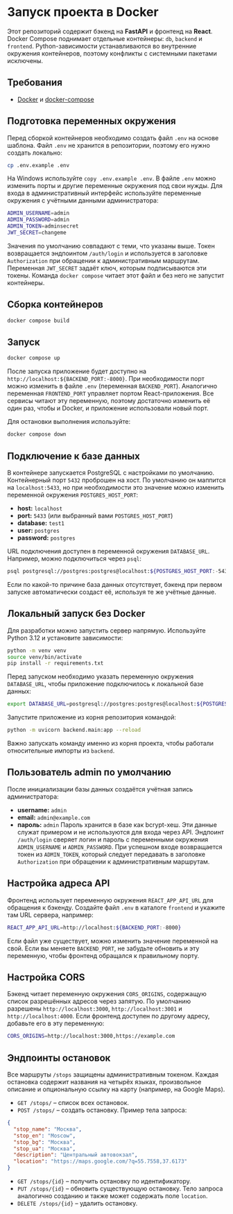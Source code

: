 # Запуск проекта в Docker

Этот репозиторий содержит бэкенд на **FastAPI** и фронтенд на **React**.
Docker Compose поднимает отдельные контейнеры: `db`, `backend` и `frontend`.
Python-зависимости устанавливаются во внутренние окружения контейнеров, поэтому конфликты с системными пакетами исключены.

## Требования
- [Docker](https://www.docker.com/) и [docker-compose](https://docs.docker.com/compose/)

## Подготовка переменных окружения
Перед сборкой контейнеров необходимо создать файл `.env` на основе шаблона.
Файл `.env` не хранится в репозитории, поэтому его нужно создать локально:
```bash
cp .env.example .env
```
На Windows используйте `copy .env.example .env`. В файле `.env` можно
изменить порты и другие переменные окружения под свои нужды.
Для входа в административный интерфейс используйте переменные
окружения с учётными данными администратора:
```bash
ADMIN_USERNAME=admin
ADMIN_PASSWORD=admin
ADMIN_TOKEN=adminsecret
JWT_SECRET=changeme
```
Значения по умолчанию совпадают с теми, что указаны выше. Токен
возвращается эндпоинтом `/auth/login` и используется в заголовке
`Authorization` при обращении к административным маршрутам.
Переменная `JWT_SECRET` задаёт ключ, которым подписываются эти токены.
Команда `docker compose` читает этот файл и без него не запустит контейнеры.

## Сборка контейнеров
```bash
docker compose build
```

## Запуск
```bash
docker compose up
```
После запуска приложение будет доступно на `http://localhost:${BACKEND_PORT:-8000}`.
При необходимости порт можно изменить в файле `.env` (переменная `BACKEND_PORT`).
Аналогично переменная `FRONTEND_PORT` управляет портом React-приложения.
Все сервисы читают эту переменную, поэтому достаточно изменить её один раз,
чтобы и Docker, и приложение использовали новый порт.

Для остановки выполнения используйте:
```bash
docker compose down
```

## Подключение к базе данных
В контейнере запускается PostgreSQL с настройками по умолчанию. Контейнерный
порт `5432` проброшен на хост. По умолчанию он маппится на `localhost:5433`,
но при необходимости это значение можно изменить переменной окружения
`POSTGRES_HOST_PORT`:
- **host:** `localhost`
- **port:** `5433` (или выбранный вами `POSTGRES_HOST_PORT`)
- **database:** `test1`
- **user:** `postgres`
- **password:** `postgres`

URL подключения доступен в переменной окружения `DATABASE_URL`. Например,
можно подключиться через `psql`:
```bash
psql postgresql://postgres:postgres@localhost:${POSTGRES_HOST_PORT:-5433}/test1
```
Если по какой-то причине база данных отсутствует, бэкенд при первом запуске
автоматически создаст её, используя те же учётные данные.

## Локальный запуск без Docker
Для разработки можно запустить сервер напрямую. Используйте Python 3.12 и установите зависимости:
```bash
python -m venv venv
source venv/bin/activate
pip install -r requirements.txt
```
Перед запуском необходимо указать переменную окружения `DATABASE_URL`, чтобы
приложение подключилось к локальной базе данных:
```bash
export DATABASE_URL=postgresql://postgres:postgres@localhost:${POSTGRES_HOST_PORT:-5433}/test1
```
Запустите приложение из корня репозитория командой:
```bash
python -m uvicorn backend.main:app --reload
```
Важно запускать команду именно из корня проекта, чтобы работали относительные импорты из `backend`.

## Пользователь admin по умолчанию
После инициализации базы данных создаётся учётная запись администратора:
- **username:** `admin`
- **email:** `admin@example.com`
- **пароль:** `admin`
Пароль хранится в базе как bcrypt-хеш. Эти данные служат примером и не
используются для входа через API. Эндпоинт `/auth/login` сверяет логин и
пароль с переменными окружения `ADMIN_USERNAME` и `ADMIN_PASSWORD`.
При успешном входе возвращается токен из `ADMIN_TOKEN`, который следует
передавать в заголовке `Authorization` при обращении к административным
маршрутам.

## Настройка адреса API
Фронтенд использует переменную окружения `REACT_APP_API_URL` для обращения к бэкенду.
Создайте файл `.env` в каталоге `frontend` и укажите там URL сервера, например:
```bash
REACT_APP_API_URL=http://localhost:${BACKEND_PORT:-8000}
```
Если файл уже существует, можно изменить значение переменной на свой.
Если вы меняете `BACKEND_PORT`, не забудьте обновить и эту переменную,
чтобы фронтенд обращался к правильному порту.

## Настройка CORS
Бэкенд читает переменную окружения `CORS_ORIGINS`, содержащую список
разрешённых адресов через запятую. По умолчанию разрешены
`http://localhost:3000`, `http://localhost:3001` и `http://localhost:4000`. Если фронтенд доступен по другому адресу,
добавьте его в эту переменную:
```bash
CORS_ORIGINS=http://localhost:3000,https://example.com
```

## Эндпоинты остановок

Все маршруты `/stops` защищены административным токеном. Каждая остановка
содержит названия на четырёх языках, произвольное описание и опциональную ссылку
на карту (например, на Google Maps).

- `GET /stops/` – список всех остановок.
- `POST /stops/` – создать остановку. Пример тела запроса:

```json
{
  "stop_name": "Москва",
  "stop_en": "Moscow",
  "stop_bg": "Москва",
  "stop_ua": "Москва",
  "description": "Центральный автовокзал",
  "location": "https://maps.google.com/?q=55.7558,37.6173"
}
```

- `GET /stops/{id}` – получить остановку по идентификатору.
- `PUT /stops/{id}` – обновить существующую остановку. Тело запроса аналогично созданию и также может содержать поле `location`.
- `DELETE /stops/{id}` – удалить остановку.
